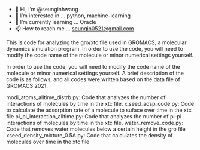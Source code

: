 - 👋 Hi, I’m @seunginhwang
- 👀 I’m interested in ... python, machine-learning
- 🌱 I’m currently learning ... Oracle
- 📫 How to reach me ... seungin0521@gmail.com

This is code for analyzing the gro/xtc file used in GROMACS, a molecular dynamics simulation program.
In order to use the code, you will need to modify the code name of the molecule or minor numerical settings yourself.

In order to use the code, you will need to modify the code name of the molecule or minor numerical settings yourself.
A brief description of the code is as follows, and all codes were written based on the data file of GROMACS 2021.

modi_atoms_alltime_distrb.py: Code that analyzes the number of interactions of molecules by time in the xtc file.
x.seed_adsp_code.py: Code to calculate the adsorption rate of a molecule to suface over time in the xtc file
pi_pi_interaction_alltime.py: Code that analyzes the number of pi-pi interactions of molecules by time in the xtc file.
water_remove_code.py: Code that removes water molecules below a certain height in the gro file
xseed_density_mixture_0.5A.py: Code that calculates the density of molecules over time in the xtc file
